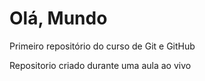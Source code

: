 # Olá, Mundo
 Primeiro repositório do curso de Git e GitHub

Repositorio criado durante uma aula ao vivo